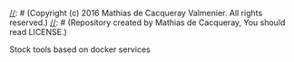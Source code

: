 [//]: # (readme.md)
[//]: # (README)

[//]: # (Created by Mathias de Cacqueray Valmenier on 01/01/2020.)
[//]: # (Copyright (c) 2016 Mathias de Cacqueray Valmenier. All rights reserved.)
[//]: # (Repository created by Mathias de Cacqueray, You should read LICENSE.)

Stock tools based on docker services